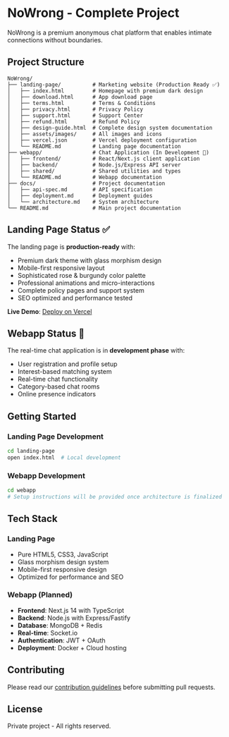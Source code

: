 # NoWrong - Complete Project

NoWrong is a premium anonymous chat platform that enables intimate connections without boundaries.

## Project Structure

```
NoWrong/
├── landing-page/          # Marketing website (Production Ready ✅)
│   ├── index.html         # Homepage with premium dark design
│   ├── download.html      # App download page
│   ├── terms.html         # Terms & Conditions
│   ├── privacy.html       # Privacy Policy
│   ├── support.html       # Support Center
│   ├── refund.html        # Refund Policy
│   ├── design-guide.html  # Complete design system documentation
│   ├── assets/images/     # All images and icons
│   ├── vercel.json        # Vercel deployment configuration
│   └── README.md          # Landing page documentation
├── webapp/                # Chat Application (In Development 🚧)
│   ├── frontend/          # React/Next.js client application
│   ├── backend/           # Node.js/Express API server
│   ├── shared/            # Shared utilities and types
│   └── README.md          # Webapp documentation
├── docs/                  # Project documentation
│   ├── api-spec.md        # API specification
│   ├── deployment.md      # Deployment guides
│   └── architecture.md    # System architecture
└── README.md              # Main project documentation
```

## Landing Page Status ✅

The landing page is **production-ready** with:
- Premium dark theme with glass morphism design
- Mobile-first responsive layout
- Sophisticated rose & burgundy color palette
- Professional animations and micro-interactions
- Complete policy pages and support system
- SEO optimized and performance tested

**Live Demo**: [Deploy on Vercel](https://vercel.com/new/clone?repository-url=https://github.com/your-username/nowrong)

## Webapp Status 🚧

The real-time chat application is in **development phase** with:
- User registration and profile setup
- Interest-based matching system
- Real-time chat functionality
- Category-based chat rooms
- Online presence indicators

## Getting Started

### Landing Page Development
```bash
cd landing-page
open index.html  # Local development
```

### Webapp Development
```bash
cd webapp
# Setup instructions will be provided once architecture is finalized
```

## Tech Stack

### Landing Page
- Pure HTML5, CSS3, JavaScript
- Glass morphism design system
- Mobile-first responsive design
- Optimized for performance and SEO

### Webapp (Planned)
- **Frontend**: Next.js 14 with TypeScript
- **Backend**: Node.js with Express/Fastify
- **Database**: MongoDB + Redis
- **Real-time**: Socket.io
- **Authentication**: JWT + OAuth
- **Deployment**: Docker + Cloud hosting

## Contributing

Please read our [contribution guidelines](./docs/contributing.md) before submitting pull requests.

## License

Private project - All rights reserved.